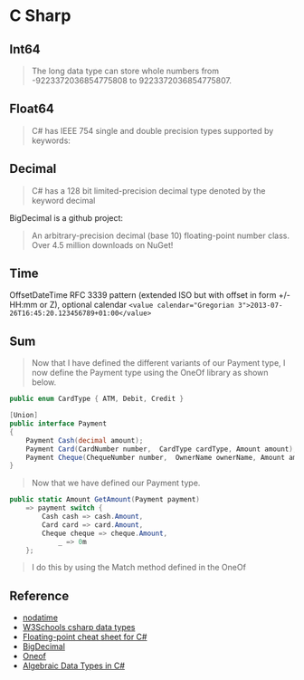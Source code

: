 # C Sharp

## Int64

> The long data type can store whole numbers from -9223372036854775808 to 9223372036854775807.

## Float64

> C# has IEEE 754 single and double precision types supported by keywords:

## Decimal

> C# has a 128 bit limited-precision decimal type denoted by the keyword decimal

BigDecimal is a github project:

> An arbitrary-precision decimal (base 10) floating-point number class. Over 4.5 million downloads on NuGet!

## Time

OffsetDateTime
RFC 3339 pattern (extended ISO but with offset in form +/-HH:mm or Z), optional calendar
`<value calendar="Gregorian 3">2013-07-26T16:45:20.123456789+01:00</value>`

## Sum

> Now that I have defined the different variants of our Payment type, I now define the Payment type using the OneOf library as shown below.

```csharp
public enum CardType { ATM, Debit, Credit }

[Union]
public interface Payment
{
    Payment Cash(decimal amount);
    Payment Card(CardNumber number,  CardType cardType, Amount amount);
    Payment Cheque(ChequeNumber number,  OwnerName ownerName, Amount amount);
}
```

> Now that we have defined our Payment type.

```csharp
public static Amount GetAmount(Payment payment)
    => payment switch {
        Cash cash => cash.Amount,
        Card card => card.Amount,
        Cheque cheque => cheque.Amount,
            _ => 0m
    };
```

> I do this by using the Match method defined in the OneOf

## Reference

* [nodatime](https://nodatime.org/3.2.x/userguide/serialization)
* [W3Schools csharp data types](https://www.w3schools.com/cs/cs_data_types.php)
* [Floating-point cheat sheet for C#](https://floating-point-gui.de/languages/csharp/)
* [BigDecimal](https://github.com/AdamWhiteHat/BigDecimal)
* [Oneof](https://github.com/mcintyre321/OneOf)
* [Algebraic Data Types in C#](https://kasozivincent.hashnode.dev/algebraic-data-types-in-c)